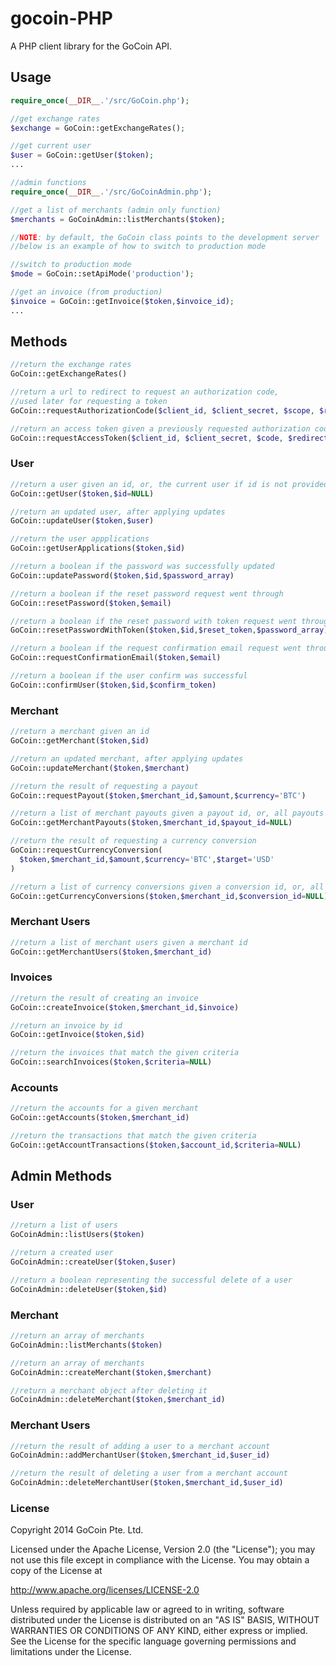 gocoin-PHP
===========

A PHP client library for the GoCoin API.

## Usage

```php
require_once(__DIR__.'/src/GoCoin.php');

//get exchange rates
$exchange = GoCoin::getExchangeRates();

//get current user
$user = GoCoin::getUser($token);
...

//admin functions
require_once(__DIR__.'/src/GoCoinAdmin.php');

//get a list of merchants (admin only function)
$merchants = GoCoinAdmin::listMerchants($token);

//NOTE: by default, the GoCoin class points to the development server
//below is an example of how to switch to production mode

//switch to production mode
$mode = GoCoin::setApiMode('production');

//get an invoice (from production)
$invoice = GoCoin::getInvoice($token,$invoice_id);
...
```
## Methods

```php
//return the exchange rates
GoCoin::getExchangeRates()

//return a url to redirect to request an authorization code,
//used later for requesting a token
GoCoin::requestAuthorizationCode($client_id, $client_secret, $scope, $redirect_uri=NULL)

//return an access token given a previously requested authorization code
GoCoin::requestAccessToken($client_id, $client_secret, $code, $redirect_uri=NULL)
```

### User

```php
//return a user given an id, or, the current user if id is not provided
GoCoin::getUser($token,$id=NULL)

//return an updated user, after applying updates
GoCoin::updateUser($token,$user)

//return the user appplications
GoCoin::getUserApplications($token,$id)

//return a boolean if the password was successfully updated
GoCoin::updatePassword($token,$id,$password_array)

//return a boolean if the reset password request went through
GoCoin::resetPassword($token,$email)

//return a boolean if the reset password with token request went through
GoCoin::resetPasswordWithToken($token,$id,$reset_token,$password_array)

//return a boolean if the request confirmation email request went through
GoCoin::requestConfirmationEmail($token,$email)

//return a boolean if the user confirm was successful
GoCoin::confirmUser($token,$id,$confirm_token)
```

### Merchant

```php
//return a merchant given an id
GoCoin::getMerchant($token,$id)

//return an updated merchant, after applying updates
GoCoin::updateMerchant($token,$merchant)

//return the result of requesting a payout
GoCoin::requestPayout($token,$merchant_id,$amount,$currency='BTC')

//return a list of merchant payouts given a payout id, or, all payouts if id is not provided
GoCoin::getMerchantPayouts($token,$merchant_id,$payout_id=NULL)

//return the result of requesting a currency conversion
GoCoin::requestCurrencyConversion(
  $token,$merchant_id,$amount,$currency='BTC',$target='USD'
)

//return a list of currency conversions given a conversion id, or, all conversions if id is not provided
GoCoin::getCurrencyConversions($token,$merchant_id,$conversion_id=NULL)
```

### Merchant Users

```php
//return a list of merchant users given a merchant id
GoCoin::getMerchantUsers($token,$merchant_id)
```

### Invoices

```php
//return the result of creating an invoice
GoCoin::createInvoice($token,$merchant_id,$invoice)

//return an invoice by id
GoCoin::getInvoice($token,$id)

//return the invoices that match the given criteria
GoCoin::searchInvoices($token,$criteria=NULL)
```

### Accounts

```php
//return the accounts for a given merchant
GoCoin::getAccounts($token,$merchant_id)

//return the transactions that match the given criteria
GoCoin::getAccountTransactions($token,$account_id,$criteria=NULL)
```

## Admin Methods

### User

```php
//return a list of users
GoCoinAdmin::listUsers($token)

//return a created user
GoCoinAdmin::createUser($token,$user)

//return a boolean representing the successful delete of a user
GoCoinAdmin::deleteUser($token,$id)
```

### Merchant

```php
//return an array of merchants
GoCoinAdmin::listMerchants($token)

//return an array of merchants
GoCoinAdmin::createMerchant($token,$merchant)

//return a merchant object after deleting it
GoCoinAdmin::deleteMerchant($token,$merchant_id)
```

### Merchant Users

```php
//return the result of adding a user to a merchant account
GoCoinAdmin::addMerchantUser($token,$merchant_id,$user_id)

//return the result of deleting a user from a merchant account
GoCoinAdmin::deleteMerchantUser($token,$merchant_id,$user_id)
```

### License

Copyright 2014 GoCoin Pte. Ltd.

Licensed under the Apache License, Version 2.0 (the "License");
you may not use this file except in compliance with the License.
You may obtain a copy of the License at

   http://www.apache.org/licenses/LICENSE-2.0

Unless required by applicable law or agreed to in writing, software
distributed under the License is distributed on an "AS IS" BASIS,
WITHOUT WARRANTIES OR CONDITIONS OF ANY KIND, either express or implied.
See the License for the specific language governing permissions and
limitations under the License.
